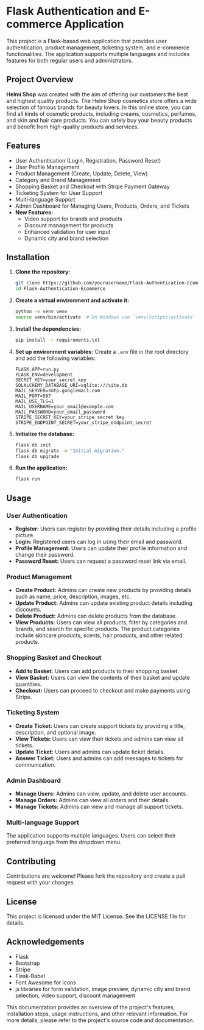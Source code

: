 # Flask Authentication and E-commerce Application

This project is a Flask-based web application that provides user authentication, product management, ticketing system, and e-commerce functionalities. The application supports multiple languages and includes features for both regular users and administrators.

## Project Overview

**Helmi Shop** was created with the aim of offering our customers the best and highest quality products. The Helmi Shop cosmetics store offers a wide selection of famous brands for beauty lovers. In this online store, you can find all kinds of cosmetic products, including creams, cosmetics, perfumes, and skin and hair care products. You can safely buy your beauty products and benefit from high-quality products and services.

## Features

- User Authentication (Login, Registration, Password Reset)
- User Profile Management
- Product Management (Create, Update, Delete, View)
- Category and Brand Management
- Shopping Basket and Checkout with Stripe Payment Gateway
- Ticketing System for User Support
- Multi-language Support
- Admin Dashboard for Managing Users, Products, Orders, and Tickets
- **New Features:**
  - Video support for brands and products
  - Discount management for products
  - Enhanced validation for user input
  - Dynamic city and brand selection

## Installation

1. **Clone the repository:**
   ```bash
   git clone https://github.com/yourusername/Flask-Authentication-Ecommerce.git
   cd Flask-Authentication-Ecommerce
   ```

2. **Create a virtual environment and activate it:**
   ```bash
   python -m venv venv
   source venv/bin/activate  # On Windows use `venv\Scripts\activate`
   ```

3. **Install the dependencies:**
   ```bash
   pip install -r requirements.txt
   ```

4. **Set up environment variables:** Create a `.env` file in the root directory and add the following variables:
   ```plaintext
   FLASK_APP=run.py
   FLASK_ENV=development
   SECRET_KEY=your_secret_key
   SQLALCHEMY_DATABASE_URI=sqlite:///site.db
   MAIL_SERVER=smtp.googlemail.com
   MAIL_PORT=587
   MAIL_USE_TLS=1
   MAIL_USERNAME=your_email@example.com
   MAIL_PASSWORD=your_email_password
   STRIPE_SECRET_KEY=your_stripe_secret_key
   STRIPE_ENDPOINT_SECRET=your_stripe_endpoint_secret
   ```

5. **Initialize the database:**
   ```bash
   flask db init
   flask db migrate -m "Initial migration."
   flask db upgrade
   ```

6. **Run the application:**
   ```bash
   flask run
   ```
## Usage

### User Authentication
- **Register:** Users can register by providing their details including a profile picture.
- **Login:** Registered users can log in using their email and password.
- **Profile Management:** Users can update their profile information and change their password.
- **Password Reset:** Users can request a password reset link via email.

### Product Management
- **Create Product:** Admins can create new products by providing details such as name, price, description, images, etc.
- **Update Product:** Admins can update existing product details including discounts.
- **Delete Product:** Admins can delete products from the database.
- **View Products:** Users can view all products, filter by categories and brands, and search for specific products. The product categories include skincare products, scents, hair products, and other related products.

### Shopping Basket and Checkout
- **Add to Basket:** Users can add products to their shopping basket.
- **View Basket:** Users can view the contents of their basket and update quantities.
- **Checkout:** Users can proceed to checkout and make payments using Stripe.

### Ticketing System
- **Create Ticket:** Users can create support tickets by providing a title, description, and optional image.
- **View Tickets:** Users can view their tickets and admins can view all tickets.
- **Update Ticket:** Users and admins can update ticket details.
- **Answer Ticket:** Users and admins can add messages to tickets for communication.

### Admin Dashboard
- **Manage Users:** Admins can view, update, and delete user accounts.
- **Manage Orders:** Admins can view all orders and their details.
- **Manage Tickets:** Admins can view and manage all support tickets.

### Multi-language Support
The application supports multiple languages. Users can select their preferred language from the dropdown menu.

## Contributing

Contributions are welcome! Please fork the repository and create a pull request with your changes.

## License

This project is licensed under the MIT License. See the LICENSE file for details.

## Acknowledgements

- Flask
- Bootstrap
- Stripe
- Flask-Babel
- Font Awesome for icons
- js libraries for form validation, image preview, dynamic city and brand selection, video support, discount management

This documentation provides an overview of the project's features, installation steps, usage instructions, and other relevant information. For more details, please refer to the project's source code and documentation.
